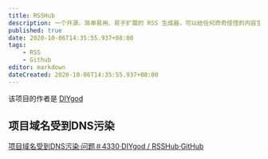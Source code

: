 ```yaml
---
title: RSSHub
description: 一个开源、简单易用、易于扩展的 RSS 生成器，可以给任何奇奇怪怪的内容生成 RSS 订阅源
published: true
date: 2020-10-06T14:35:55.937+08:00
tags:
    - RSS
    - Github
editor: markdown
dateCreated: 2020-10-06T14:35:55.937+08:00
---
```


该项目的作者是 [DIYgod](/website/DIYgod.md)

## 项目域名受到DNS污染

[项目域名受到DNS污染·问题＃4330·DIYgod / RSSHub·GitHub](https://web.archive.org/web/20201006135524/https://github.com/DIYgod/RSSHub/issues/4330)
